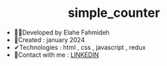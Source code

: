 
<h1 align="center">simple_counter</h1>

- 🙋‍♀️Developed by Elahe Fahmideh
- 📆Created : january 2024
- &#x2714;Technologies : html , css , javascript , redux
- &#128231;Contact with me : <a href="https://www.linkedin.com/in/elahe-fahmideh/">LINKEDIN</a>
